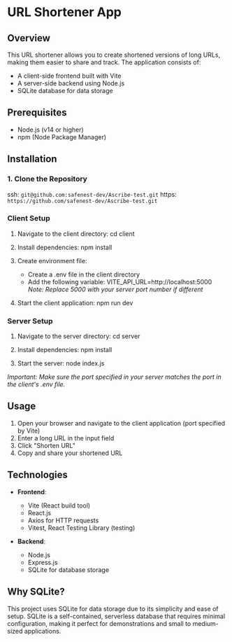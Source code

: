 # URL Shortener App
 
## Overview

This URL shortener allows you to create shortened versions of long URLs, making them easier to share and track. The application consists of:

- A client-side frontend built with Vite
- A server-side backend using Node.js
- SQLite database for data storage 

## Prerequisites

- Node.js (v14 or higher)
- npm (Node Package Manager)

## Installation

### 1. Clone the Repository
 ssh: `git@github.com:safenest-dev/Ascribe-test.git`
 https: `https://github.com/safenest-dev/Ascribe-test.git`

### Client Setup

1. Navigate to the client directory: 
   cd client 

2. Install dependencies: 
   npm install 

3. Create environment file:
   - Create a .env file in the client directory
   - Add the following variable: 
     VITE_API_URL=http://localhost:5000 
     *Note: Replace 5000 with your server port number if different*

4. Start the client application: 
   npm run dev 

### Server Setup

1. Navigate to the server directory: 
   cd server 

2. Install dependencies: 
   npm install 

3. Start the server: 
   node index.js 

*Important: Make sure the port specified in your server matches the port in the client's .env file.*

## Usage

1. Open your browser and navigate to the client application (port specified by Vite)
2. Enter a long URL in the input field
3. Click "Shorten URL"
4. Copy and share your shortened URL

## Technologies

- **Frontend**: 
  - Vite (React build tool)
  - React.js
  - Axios for HTTP requests
  - Vitest, React Testing Library (testing)

- **Backend**:
  - Node.js
  - Express.js
  - SQLite for database storage

## Why SQLite?

This project uses SQLite for data storage due to its simplicity and ease of setup. SQLite is a self-contained, serverless database that requires minimal configuration, making it perfect for demonstrations and small to medium-sized applications.
 
